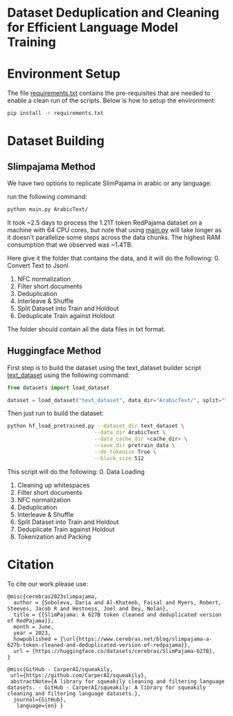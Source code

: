 # Dataset Deduplication and Cleaning for Efficient Language Model Training

# Environment Setup
The file [requirements.txt](./requirements.txt) contains the pre-requisites that are needed to enable a clean run of the scripts. Below is how to setup the environment:
```bash
pip install -r requirements.txt
```

# Dataset Building

## Slimpajama Method 
We have two options to replicate SlimPajama in arabic or any language:

 run the following command:
```bash
python main.py ArabicText/ 
```
It took ~2.5 days to process the 1.21T token RedPajama dataset on a machine with 64 CPU cores, but note that using [main.py](./main.py) will take longer as it doesn't parallelize some steps across the data chunks. The highest RAM consumption that we observed was ~1.4TB.

Here give it the folder that contains the data, and it will do the following:
0. Convert Text to Jsonl
1. NFC normalization
2. Filter short documents
3. Deduplication
4. Interleave & Shuffle
5. Split Dataset into Train and Holdout
6. Deduplicate Train against Holdout

The folder should contain all the data files in txt format. 

## Huggingface Method

First step is to build the dataset using the text_dataset builder script [text_dataset](text_dataset/text_dataset.py) using the following command:
```python 
from datasets import load_dataset

dataset = load_dataset("text_dataset", data_dir="ArabicText/", split="train")
```

Then just run to build the dataset:
```bash
python hf_load_pretrained.py --dataset_dir text_dataset \
                            --data_dir ArabicText \
                            --data_cache_dir <cache_dir> \
                            --save_dir pretrain_data \
                            --do_tokenize True \
                            --block_size 512 
```

This script will do the following:
0. Data Loading
1. Cleaning up whitespaces
2. Filter short documents
3. NFC normalization
4. Deduplication
5. Interleave & Shuffle
6. Split Dataset into Train and Holdout
7. Deduplicate Train against Holdout
8. Tokenization and Packing


<!-- # Step-by-step Guide
Our pre-processing pipeline consists of multiple stages such as NFC normalization, cleaning, deduplication, document interleaving, 
document shuffling, split into train and holdout sets, deduplication of train set against holdout. 
All these steps are presented in the diagram below. 
Additional steps such as tokenization, sequence packing and sequence-level shuffling can be performed using our scripts located
at [hdf5_preprocessing](../scripts/hdf5_preprocessing/) and [hdf5_shuffling](../scripts/hdf5_shuffling/). 
All steps here assume that the whole dataset cannot fit in the available RAM and distributed across multiple processes. 
We are welcoming any additional datasets preparation steps or suggestions on how to make this even more efficient on the large scale datasets!
<p>
  <img src="images/steps.png" alt="SlimPajama prep-processing pipeline"><br>
  <i>Figure 1: SlimPajama prep-processing pipeline</i>
</p>


Note: every step produces a transformed version of the dataset. Be sure to provision enough disk space or actively delete intermediate versions!

## Step 1: NFC Normalization 
To remove non unicode characters we apply NFC normalization 
so that letters followed by combining characters become single combined characters (following [GPT-2](https://d4mucfpksywv.cloudfront.net/better-language-models/language_models_are_unsupervised_multitask_learners.pdf)). 

Here is an example command to run NFC normalization: 
```bash
python preprocessing/normalize_text.py --data_dir <prefix_path>/RedPajama/arxiv/ --target_dir <prefix_path>/RedPajama_norm/arxiv/
```
To reduce the total processing time, multiple jobs can be run for each corpus in parallel. For example, distribute the data files into multiple sub-directories, then replace `<prefix_path>/RedPajama_norm/arxiv/` with `<prefix_path>/RedPajama_norm/arxiv/<subfolder>` instead.

> NOTE: for dataset files in `.jsonl.zst` format (like common_crawl), please include the flag `--zst`.

## Step 2: Filter Short Documents
We found 1.86% of RedPajama's source documents contained improperly downloaded or low-length contents that we did not consider useful to include in the training data.
After removing punctuation, space symbols, newlines and tabs, we filtered out documents with less than 200 characters.

Here is an example command to find documents that need to be filtered out:
```bash
python preprocessing/filter.py <prefix_path>/RedPajama_norm/<dataset_name>/ <prefix_path>/RedPajama_filtered.pickle <n_docs> <dataset_name> <threshold>
```

## Step 3: Deduplication 
To perform global dataset deduplication (within and between corpora), we used the [datasketch](http://ekzhu.com/datasketch/minhash.html) library and applied further optimizations to reduce memory consumption and increase parallelism. Our implementation is using producer-consumer schema in order to parallelize I/O operations that dominate our runtime. 
In addition, we applied code changes to reduce the memory utilization by keeping only one document per set of duplicates in memory.
To the best of our knowledge this the first open-sourced deduplication library written in Python that can process Trillion token datasets.
The deduplication process includes multiple stages such as building MinHashLSH index, performing querying into the index to locate duplicates, building a graph representation to locate connected components with duplicates and finally filtering duplicates in each component.
Below you can find commands to reproduce each step in the pipeline as well as parameters that we pre-processed SlimPajama dataset with. 

### Step 3.1: MinHash Generation
MinHash generation can be a very slow process. We recommend running it separately before creating a MinHashLSH index. 
To calculate MinHash object for each document, we strip, lowercase, remove punctuation, consecutive spaces, newlines and tabs from each document.
Afterwards, we construct a list of 13-grams that are later used as features to create a document signature to add into MinHashLSH
index. More details about MinHash can be found at [Identifying and Filtering Near-Duplicate Documents](https://cs.brown.edu/courses/cs253/papers/nearduplicate.pdf).

Here is an example command to run MinHash generation: 
```bash
python dedup/to_hash.py <dataset_name> <prefix_path>/RedPajama_norm/<dataset_name>/ <prefix_path>/RedPajama_minhash/<dataset_name>/ <n_docs> <iter> <index_start> <index_end> -w <ngram_size> -k <buffer_size>
```
Similarly to NFC normalization, you can run multiple jobs in parallel for each corpus if you wish.

### Step 3.2: Duplicate Pairs Generation 
In this step, we build a MinHashLSH index and query it to locate near duplicates [Chapter 3, Mining of Massive Datasets](http://infolab.stanford.edu/~ullman/mmds/ch3.pdf). We are using Jaccard similarity threshold of 0.8
to determine whether a pair of documents should be considered as a duplicate. Our implementation is using `--range` and `--bands` arguments that can be 
calculated with [datasketch/lsh.py](https://github.com/ekzhu/datasketch/blob/master/datasketch/lsh.py#L22) given a Jaccard threshold. We find 
aggressive deduplication the most efficient, but you can change the parameters below in order to reduce the amount of filtered content. 
```bash
python dedup/generate_duplicate_pairs.py --input_dir <prefix_path>/RedPajama_minhash/ --out_file <prefix_path>/redpj_duplicates/duplicate_pairs.txt --range <range> --bands <bands> --processes <n_processes>
```
Note: This step consumed 1.4TB of memory for the 1.21T token RedPajama dataset. If you cannot access an instance with enough memory for your use case, this step will need to be split up further. We experimented with splitting the LSH object into multiple 
buckets to reduce memory consumption. This strategy should be easy to implement given the organization of our scripts.

> NOTE: total number of processes that will be created is `<n_processes>` + `<bands>`

### Step 3.3: Duplicate Graph Construction & Search for Connected Components 
After locating duplicate pairs, we need to find connected components containing documents that are duplicates with each other. To make it more illustrative, consider 
these pairs: `(A, B), (A, C), (A, E)`. We are going to form a cluster of `(A, B, C, E)` and keep only one document from the component. 

We evaluated the performance and memory consumption of [networkx](https://networkx.org/), [graphtool](https://graph-tool.skewed.de/), and [networkit](https://networkit.github.io/). [networkit](https://networkit.github.io/) offered most efficient implementation as it is designed to work with large graphs and features great parallelism.

Below you can find an example command how to construct a graph from documents pairs: 
```bash
python dedup/generate_connected_components.py --input_dir <prefix_path>/redpj_duplicates --out_file <prefix_path>/redpj_duplicates/connected_components.pickle
```

### Step 3.4: Generate Final List of Duplicates 
Finally, we need to process the connected components and create a lookup table so we can filter out duplicates later. 

Below you can find an example command on how to generate a list of duplicates: 
```bash
python dedup/generate_duplicates_dict.py --input_file <prefix_path>/redpj_duplicates/connected_components.pickle --out_file <prefix_path>/redpj_duplicates/duplicates.pickle 
```

## Step 4: Interleave & Shuffle
Before we can train a model on the multi-sourced dataset we need to mix the sources together 
with specified weights. For SlimPajama we sample 1 epoch from each corpus, but you can easily update the sampling weights located in [preprocessing/datasets.py](preprocessing/datasets.py). 
This stage is also I/O bound and our implementation follows a producer-consumer schema.

An example command on how to run this step is provided below:
```bash
python preprocessing/shuffle_holdout.py pass1 --input_dir <prefix_path>/RedPajama_norm/ --duplicates <prefix_path>/redpj_duplicates/duplicates.pickle --short_docs <prefix_path>/RedPajama_filtered.pickle --out_dir <prefix_path>/SlimPajama/pass1
```
In addition to mixing the sources, we also perform shuffling to avoid any ordering bias.
We follow [the-pile](https://github.com/EleutherAI/the-pile) 2-pass shuffling algorithm implementation [how-to-shuffle-a-big-dataset](https://blog.janestreet.com/how-to-shuffle-a-big-dataset/) and adopt it SlimPajama. 

## Step 5: Split Dataset into Train and Holdout
During this step we finish 2-pass shuffling and create a holdout set. 
To speed up the process, we split the source data into chunks and process them in parallel.
An example command is provided below: 
```bash
for j in {1..20}
do
    python preprocessing/shuffle_holdout.py pass2 "$((j-1))" "$j" "$j" --input_dir <prefix_path>/SlimPajama/pass1 --train_dir <prefix_path>/SlimPajama/train --holdout_dir <prefix_path>/SlimPajama/holdout > $j.log 2>&1 &
done
```

## Step 6: Deduplicate Train against Holdout
The final step is to make sure that there is no overlap between the train and holdout sets. This is important to ensure unbiased decision regarding your model's behaviour. To decontaminate our training set, we apply the SHA256 hashing algorithm to find exact matches between train and holdout sets. Then we filter the exact matches from the training set. Example command is provided below:  
```bash
python dedup/dedup_train.py 1 --src_dir <prefix_path>/SlimPajama/train --tgt_dir <prefix_path>/SlimPajama/holdout --out_dir <prefix_path>/SlimPajama/train_deduped
for j in {2..20}
do
    python dedup/dedup_train.py "$j" --src_dir <prefix_path>/SlimPajama/train --tgt_dir <prefix_path>/SlimPajama/holdout --out_dir <prefix_path>/SlimPajama/train_deduped > $j.log 2>&1 &
done
```
Steps [5](#step-5-split-dataset-into-train-and-holdout) & [6](#step-6-deduplicate-train-against-holdout) can be further applied to split holdout set into test and eval. 
For SlimPajama, decontaminated train, validation, and test sets are already available in our HuggingFace repo: [SlimPajama-627B](https://huggingface.co/datasets/cerebras/SlimPajama-627B). 

# Splitting SlimPajama dataset based on its sources
SlimPajama consists of documents that comes from 7 different sources: `ArXiv`, `Book`, `C4`, `CommonCrawl`, `Github`, `StackExchange`, and `Wikipedia`. If you want to experiment with with different ratios for each data source, then you can either perform the steps in [Step-by-step Guide](#step-by-step-guide) with modifying [Step 4](#step-4-interleave--shuffle) to only deduplicate the dataset without interleaving the different data sources, or you can perform a post-processing on [SlimPajama](https://huggingface.co/datasets/cerebras/SlimPajama-627B) with the script [split_dataset.py](./split_dataset.py) using the following command:
```bash
python split_dataset.py --input_dir <prefix_path>/SlimPajama/train --output_dir <prefix_path>/SlimPajama_split/train --processes <n_processes>
```
This will create a sub-directory for each data source in the output directory contains documents from this specific source.

> NOTE: total number of processes that will be created is `<n_processes>` + `7`, where `7` is the number of consumer processes for each data source and `<n_processes>` is the number of producer processes that needs to be at least `1`.


# Contributing to SlimPajama
We believe that open source diverse high-quality datasets are the key contributors towards successful training of LLM and further AI democratization. We are 
welcoming the community to contribute and expand our SlimPajama corpus with additional data sources.
First thing to do is to [open an issue](https://github.com/Cerebras/modelzoo/issues/). Your issue should include a description of the dataset, its size (bytes or tokens), what language(s) it is in, a link to the data, and any other relevant information.
We are working on making the contribution process more streamlined, feel free to reach out to us via email to support@cerebras.net or join our [discord](https://discord.gg/ZqvYS2e2rY) 
to express your wish to contribute.

# Future Work 
At Cerebras, we strive efficiency in every step in the pre-processing and model training pipeline. This is our first attempt to open-source 
a pre-processing pipeline for large datasets. We are working on making these scripts more generalizable and useful 
for any type of the datasets suitable for training ML models. 
We appreciate any feedback that you provide to improve this library!  -->

# Citation 
To cite our work please use:

```
@misc{cerebras2023slimpajama,
  author = {Soboleva, Daria and Al-Khateeb, Faisal and Myers, Robert, Steeves, Jacob R and Hestness, Joel and Dey, Nolan},
  title = {{SlimPajama: A 627B token cleaned and deduplicated version of RedPajama}},
  month = June,
  year = 2023,
  howpublished = {\url{https://www.cerebras.net/blog/slimpajama-a-627b-token-cleaned-and-deduplicated-version-of-redpajama}},
  url = {https://huggingface.co/datasets/cerebras/SlimPajama-627B},
}
```

```
@misc{GitHub - CarperAI/squeakily,
 url={https://github.com/CarperAI/squeakily}, 
 abstractNote={A library for squeakily cleaning and filtering language datasets. - GitHub - CarperAI/squeakily: A library for squeakily cleaning and filtering language datasets.},
  journal={GitHub},
   language={en} }
```

